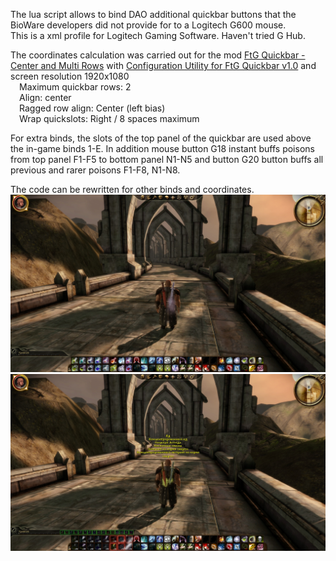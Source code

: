 The lua script allows to bind DAO additional quickbar buttons that the BioWare developers did not provide for to a Logitech G600 mouse.  
This is a xml profile for Logitech Gaming Software. Haven't tried G Hub.

The coordinates calculation was carried out for the mod [FtG Quickbar - Center and Multi Rows](https://www.nexusmods.com/dragonage/mods/2784)
with [Configuration Utility for FtG Quickbar v1.0](https://www.nexusmods.com/dragonage/mods/2784?tab=files) and screen resolution 1920x1080  
&emsp;Maximum quickbar rows: 2  
&emsp;Align: center  
&emsp;Ragged row align: Center (left bias)  
&emsp;Wrap quickslots: Right / 8 spaces maximum  

For extra binds, the slots of the top panel of the quickbar are used above the in-game binds 1-E.
In addition mouse button G18 instant buffs poisons from top panel F1-F5 to bottom panel N1-N5
and button G20 button buffs all previous and rarer poisons F1-F8, N1-N8.

The code can be rewritten for other binds and coordinates.
![alt text](https://github.com/User15873425/DragonAgeOrigins-LogitechG600-Binds-n-InstantBuffs-Script/blob/main/Screenshot20230527051516907.jpg?raw=true)
![alt text](https://github.com/User15873425/DragonAgeOrigins-LogitechG600-Binds-n-InstantBuffs-Script/blob/main/Screenshot20230527051518958.jpg?raw=true)
